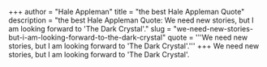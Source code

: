 +++
author = "Hale Appleman"
title = "the best Hale Appleman Quote"
description = "the best Hale Appleman Quote: We need new stories, but I am looking forward to 'The Dark Crystal'."
slug = "we-need-new-stories-but-i-am-looking-forward-to-the-dark-crystal"
quote = '''We need new stories, but I am looking forward to 'The Dark Crystal'.'''
+++
We need new stories, but I am looking forward to 'The Dark Crystal'.
